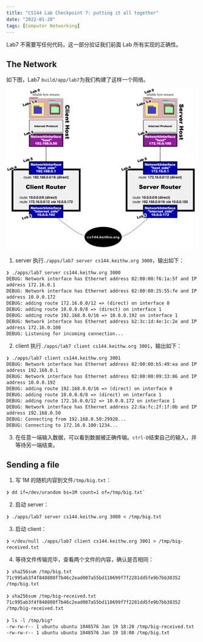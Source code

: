 ```yaml
---
title: "CS144 Lab Checkpoint 7: putting it all together"
date: "2022-01-20"
tags: [Computer Networking]
---
```


Lab7 不需要写任何代码，这一部分验证我们前面 Lab 所有实现的正确性。

## The Network

如下图，Lab7 `build/app/lab7`为我们构建了这样一个网络。

![network](/net/cs144-lab7/network.png)

1. server 执行`./apps/lab7 server cs144.keithw.org 3000`，输出如下：
```
❯ ./apps/lab7 server cs144.keithw.org 3000
DEBUG: Network interface has Ethernet address 02:00:00:f6:1a:5f and IP address 172.16.0.1
DEBUG: Network interface has Ethernet address 02:00:00:25:55:fe and IP address 10.0.0.172
DEBUG: adding route 172.16.0.0/12 => (direct) on interface 0
DEBUG: adding route 10.0.0.0/8 => (direct) on interface 1
DEBUG: adding route 192.168.0.0/16 => 10.0.0.192 on interface 1
DEBUG: Network interface has Ethernet address b2:3c:1d:4e:1c:2e and IP address 172.16.0.100
DEBUG: Listening for incoming connection...
```
2. client 执行`./apps/lab7 client cs144.keithw.org 3001`，输出如下：
```
❯ ./apps/lab7 client cs144.keithw.org 3001
DEBUG: Network interface has Ethernet address 02:00:00:b5:49:ea and IP address 192.168.0.1
DEBUG: Network interface has Ethernet address 02:00:00:09:33:86 and IP address 10.0.0.192
DEBUG: adding route 192.168.0.0/16 => (direct) on interface 0
DEBUG: adding route 10.0.0.0/8 => (direct) on interface 1
DEBUG: adding route 172.16.0.0/12 => 10.0.0.172 on interface 1
DEBUG: Network interface has Ethernet address 22:6a:fc:2f:1f:0b and IP address 192.168.0.50
DEBUG: Connecting from 192.168.0.50:29928...
DEBUG: Connecting to 172.16.0.100:1234...
```
3. 在任意一端输入数据，可以看到数据被正确传输。`ctrl-D`结束自己的输入，并等待另一端结束。

## Sending a file

1. 写 1M 的随机内容到文件`/tmp/big.txt`：
```
❯ dd if=/dev/urandom bs=1M count=1 of=/tmp/big.txt`
```
2. 启动 server：
```
❯ ./apps/lab7 server cs144.keithw.org 3000 < /tmp/big.txt
```
3. 启动 client：
```
❯ </dev/null ./apps/lab7 client cs144.keithw.org 3001 > /tmp/big-received.txt
```
4. 等待文件传输完毕，查看两个文件的内容，确认是否相同：
```
❯ sha256sum /tmp/big.txt
71c995ab3f4f840808f7b46c2ead007a55bd110699f7f2281dd5fe9b7bb38352  /tmp/big.txt

❯ sha256sum /tmp/big-received.txt
71c995ab3f4f840808f7b46c2ead007a55bd110699f7f2281dd5fe9b7bb38352  /tmp/big-received.txt

❯ ls -l /tmp/big*
-rw-rw-r-- 1 ubuntu ubuntu 1048576 Jan 19 18:20 /tmp/big-received.txt
-rw-rw-r-- 1 ubuntu ubuntu 1048576 Jan 19 18:08 /tmp/big.txt
```